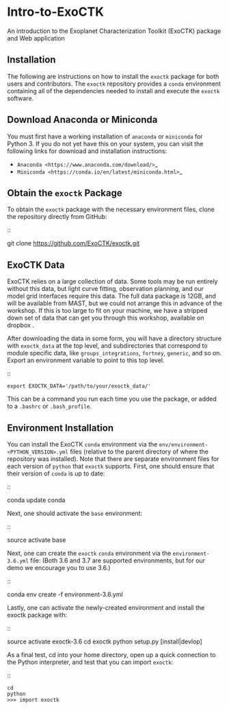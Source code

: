 # Intro-to-ExoCTK
An introduction to the Exoplanet Characterization Toolkit (ExoCTK) package and Web application

Installation
------------

The following are instructions on how to install the ``exoctk`` package for both users and contributors.  The ``exoctk`` repository provides a ``conda`` environment containing all of the dependencies needed to install and execute the ``exoctk`` software.

Download Anaconda or Miniconda
------------------------------

You must first have a working installation of ``anaconda`` or ``miniconda`` for Python 3.  If you do not yet have this on your system, you can visit the following links for download and installation instructions:

- `Anaconda <https://www.anaconda.com/download/>`_
- `Miniconda <https://conda.io/en/latest/miniconda.html>`_

Obtain the ``exoctk`` Package
-----------------------------

To obtain the ``exoctk`` package with the necessary environment files, clone the repository directly from GitHub:

::

  git clone https://github.com/ExoCTK/exoctk.git


ExoCTK Data
-----------
ExoCTK relies on a large collection of data. Some tools may be run entirely
without this data, but light curve fitting, observation planning, and our model
grid interfaces require this data. The full data package is 12GB, and will be
available from MAST, but we could not arrange this in advance of the workshop. 
If this is too large to fit on your
machine, we have a stripped down set of data that can get you through this
workshop, available on dropbox <link>.

After downloading the data in some form, you will have a directory structure
with ``exoctk_data`` at the top level, and subdirectories that correspond to
module specific data, like ``groups_integrations``, ``fortney``, ``generic``,
and so on. Export an environment variable to point to this top level.

::

    export EXOCTK_DATA='/path/to/your/exoctk_data/'

This can be a command you run each time you use the package, or added to a
``.bashrc`` or ``.bash_profile``.

Environment Installation
-------------------------
You can install the ExoCTK ``conda`` environment via the ``env/environment-<PYTHON_VERSION>.yml`` files (relative to the parent directory of where the repository was installed).  Note that there are separate environment files for each version of ``python`` that ``exoctk`` supports.  First, one should ensure that their version of ``conda`` is up to date:

::

  conda update conda


Next, one should activate the ``base`` environment:

::

  source activate base

Next, one can create the ``exoctk`` ``conda`` environment via the ``environment-3.6.yml`` file:
(Both 3.6 and 3.7 are supported environments, but for our demo we encourage you
to use 3.6.) 

::

  conda env create -f environment-3.6.yml


Lastly, one can activate the newly-created environment and install the exoctk
package with:

::

  source activate exoctk-3.6
  cd exoctk
  python setup.py [install|devlop]


As a final test, cd into your home directory, open up a quick connection to the
Python interpreter, and test that you can import ``exoctk``:

::

    cd
    python
    >>> import exoctk
